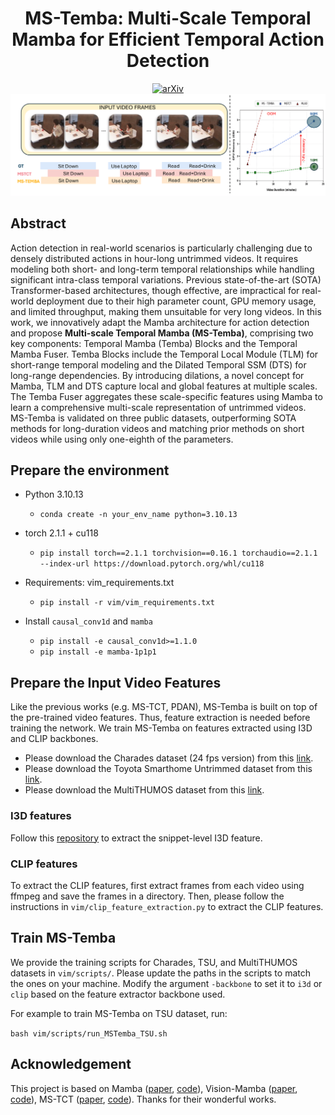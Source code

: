 <div align="center">
    <h1>MS-Temba: Multi-Scale Temporal Mamba for Efficient Temporal Action Detection</h1>
    <a href="https://arxiv.org/abs/2501.06138" target="_blank">
        <img src="https://img.shields.io/badge/arXiv-2501.06138-B31B1B?style=flat-square" alt="arXiv">
    </a>
</div>

<div align="center">
<img src="assets/Teaser.png" />
</div>

## Abstract
Action detection in real-world scenarios is particularly challenging due to densely distributed actions in hour-long untrimmed videos. It requires modeling both short- and long-term temporal relationships while handling significant intra-class temporal variations. Previous state-of-the-art (SOTA) Transformer-based architectures, though effective, are impractical for real-world deployment due to their high parameter count, GPU memory usage, and limited throughput, making them unsuitable for very long videos. 
In this work, we innovatively adapt the Mamba architecture for action detection and propose <b>Multi-scale Temporal Mamba (MS-Temba)</b>, comprising two key components: Temporal Mamba (Temba) Blocks and the Temporal Mamba Fuser. Temba Blocks include the Temporal Local Module (TLM) for short-range temporal modeling and the Dilated Temporal SSM (DTS) for long-range dependencies. By introducing dilations, a novel concept for Mamba, TLM and DTS capture local and global features at multiple scales. The Temba Fuser aggregates these scale-specific features using Mamba to learn a comprehensive multi-scale representation of untrimmed videos.
MS-Temba is validated on three public datasets, outperforming SOTA methods for long-duration videos and matching prior methods on short videos while using only one-eighth of the parameters.

## Prepare the environment

- Python 3.10.13

  - `conda create -n your_env_name python=3.10.13`

- torch 2.1.1 + cu118
  - `pip install torch==2.1.1 torchvision==0.16.1 torchaudio==2.1.1 --index-url https://download.pytorch.org/whl/cu118`

- Requirements: vim_requirements.txt
  - `pip install -r vim/vim_requirements.txt`

- Install ``causal_conv1d`` and ``mamba``
  - `pip install -e causal_conv1d>=1.1.0`
  - `pip install -e mamba-1p1p1`

## Prepare the Input Video Features
Like the previous works (e.g. MS-TCT, PDAN), MS-Temba is built on top of the pre-trained video features. Thus, feature extraction is needed before training the network. We train MS-Temba on features extracted using I3D and CLIP backbones.

- Please download the Charades dataset (24 fps version) from this [link](https://prior.allenai.org/projects/charades).
- Please download the Toyota Smarthome Untrimmed dataset from this [link](https://project.inria.fr/toyotasmarthome/).
- Please download the MultiTHUMOS dataset from this [link](http://ai.stanford.edu/~syyeung/everymoment.html).

### I3D features
Follow this [repository](https://github.com/piergiaj/pytorch-i3d) to extract the snippet-level I3D feature. 

### CLIP features
To extract the CLIP features, first extract frames from each video using ffmpeg and save the frames in a directory. Then, please follow the instructions in `vim/clip_feature_extraction.py` to extract the CLIP features.

## Train MS-Temba
We provide the training scripts for Charades, TSU, and MultiTHUMOS datasets in `vim/scripts/`. Please update the paths in the scripts to match the ones on your machine. Modify the argument `-backbone` to set it to `i3d` or `clip` based on the feature extractor backbone used.

For example to train MS-Temba on TSU dataset, run:

`bash vim/scripts/run_MSTemba_TSU.sh`


## Acknowledgement 
This project is based on Mamba ([paper](https://arxiv.org/abs/2312.00752), [code](https://github.com/state-spaces/mamba)), Vision-Mamba ([paper](), [code](https://github.com/hustvl/Vim)), MS-TCT ([paper](https://openaccess.thecvf.com/content/CVPR2022/papers/Dai_MS-TCT_Multi-Scale_Temporal_ConvTransformer_for_Action_Detection_CVPR_2022_paper.pdf), [code](https://github.com/dairui01/MS-TCT)). Thanks for their wonderful works.



